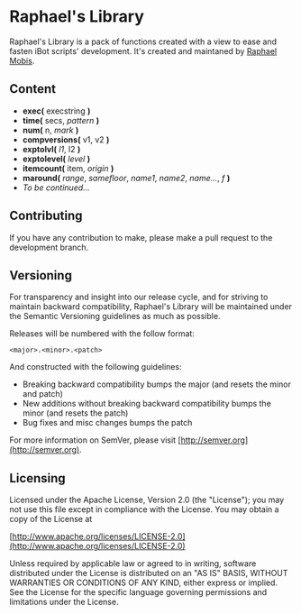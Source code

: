 Raphael's Library
=================

Raphael's Library is a pack of functions created with a view to ease and fasten iBot scripts' development. It's created and maintaned by [Raphael Mobis](http://www.tibiaibot.com/forum/member.php?16857-Raphael).



Content
-------

* __exec(__ execstring __)__
* __time(__ secs, _pattern_ __)__
* __num(__ n, _mark_ __)__
* __compversions(__ v1, v2 __)__
* __exptolvl(__ _l1_, l2 __)__
* __exptolevel(__ _level_ __)__
* __itemcount(__ item, _origin_ __)__
* __maround(__ _range_, _samefloor_, _name1_, _name2_, _name..._, _f_ __)__
* _To be continued..._



Contributing
------------

If you have any contribution to make, please make a pull request to the development branch.


Versioning
----------

For transparency and insight into our release cycle, and for striving to maintain backward compatibility, Raphael's Library will be maintained under the Semantic Versioning guidelines as much as possible.

Releases will be numbered with the follow format:

`<major>.<minor>.<patch>`

And constructed with the following guidelines:

* Breaking backward compatibility bumps the major (and resets the minor and patch)
* New additions without breaking backward compatibility bumps the minor (and resets the patch)
* Bug fixes and misc changes bumps the patch

For more information on SemVer, please visit [http://semver.org](http://semver.org).



Licensing
---------

Licensed under the Apache License, Version 2.0 (the "License");
you may not use this file except in compliance with the License.
You may obtain a copy of the License at

[http://www.apache.org/licenses/LICENSE-2.0](http://www.apache.org/licenses/LICENSE-2.0)

Unless required by applicable law or agreed to in writing, software
distributed under the License is distributed on an "AS IS" BASIS,
WITHOUT WARRANTIES OR CONDITIONS OF ANY KIND, either express or implied.
See the License for the specific language governing permissions and
limitations under the License.
